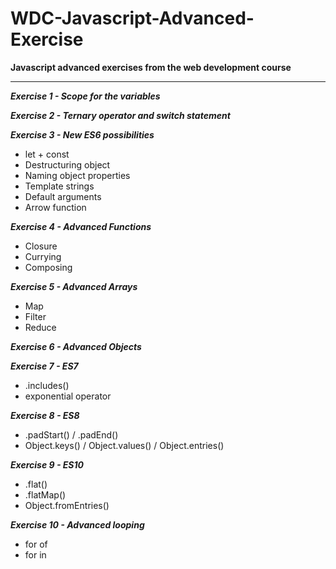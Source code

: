 # WDC-Javascript-Advanced-Exercise

**Javascript advanced exercises from the web development course**
<hr>

***Exercise 1 - Scope for the variables***

***Exercise 2 - Ternary operator and switch statement***

***Exercise 3 - New ES6 possibilities***
* let + const
* Destructuring object
* Naming object properties
* Template strings
* Default arguments
* Arrow function

***Exercise 4 - Advanced Functions***
* Closure
* Currying
* Composing

***Exercise 5 - Advanced Arrays***
* Map
* Filter
* Reduce

***Exercise 6 - Advanced Objects***

***Exercise 7 - ES7***
* .includes()
* exponential operator

***Exercise 8 - ES8***
* .padStart()  /  .padEnd()
* Object.keys()  /  Object.values()  /  Object.entries()

***Exercise 9 - ES10***
* .flat()
* .flatMap()
* Object.fromEntries()

***Exercise 10 - Advanced looping***
* for of
* for in
